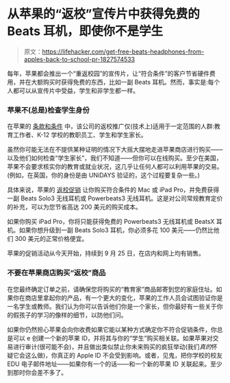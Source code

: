 # 从苹果的“返校”宣传片中获得免费的 Beats 耳机，即使你不是学生

> 原文：<https://lifehacker.com/get-free-beats-headphones-from-apples-back-to-school-pr-1827574533>

每年，苹果都会推出一个“重返校园”的宣传片，让“符合条件”的客户节省硬件费用，并在大额购买时获得免费的东西，比如一副 Beats 耳机。然而，事实是:每个人都可以从宣传片中受益，学生和非学生都一样。



### **苹果不(总是)检查学生身份**

在苹果的 [条款和条件](https://www.apple.com/promo/pdf/EN_US_BTS_070518.pdf) 中，该公司的返校推广仅(技术上)适用于一定范围的人群:教育工作者、K-12 学校的教职员工、学生和学生家长。

虽然你可能无法在不提供某种证明的情况下大摇大摆地走进苹果商店进行购买——以及他们如何检查“学生家长”，我们不知道——但你可以在线购买。至少在美国，苹果不会要求核实你的教育或就业状况，这几乎让任何人都可以利用苹果的交易。(例如，在英国，你的身份是由 UNiDAYS 验证的，这个过程要复杂一些。)

具体来说，苹果的 [返校促销](https://www.apple.com/us-hed/shop/back-to-school) 让你购买符合条件的 Mac 或 iPad Pro，并免费获得一副 Beats Solo3 无线耳机或 Powerbeats3 无线耳机。这是对公司常规教育定价的补充，可以为您节省高达 200 美元的购买成本。

如果你购买 iPad Pro，你将只能获得免费的 Powerbeats3 无线耳机或 BeatsX 耳机。如果你想升级到一副 Beats Solo3 耳机，你必须多花 100 美元——仍然比他们 300 美元的正常价格便宜。

苹果的促销活动从今天开始，持续到 9 月 25 日，在店内和网上均有销售。

### **不要在苹果商店购买“返校”商品**

在您最终确定订单之前，请确保您将购买的“教育家”商品邮寄到您的家庭住址。如果你在商店里拿起你的产品，有一个更大的变化，苹果的工作人员会试图验证你是一名学生或教师。我们认为你可以告诉他们你是一个家长，但你最好有一些关于你的假孩子的学习的像样的细节，以防他们问。

如果你仍然担心苹果会向你收费如果它能以某种方式确定你不符合促销条件，你总是可以 e 创建一个新的苹果 ID，并将其与你的“学生”购买相关联。如果苹果对交易进行审计(很可能不会)，并且做出类似禁止你未来购买的疯狂举动(我们*真的*怀疑它会这么做)，你真正的 Apple ID 不会受到影响。或者，见鬼，把你学校的校友 EDU 电子邮件地址——如果你有一个的话——和一个新的苹果 ID 关联起来。至少到那时你会差不多了。